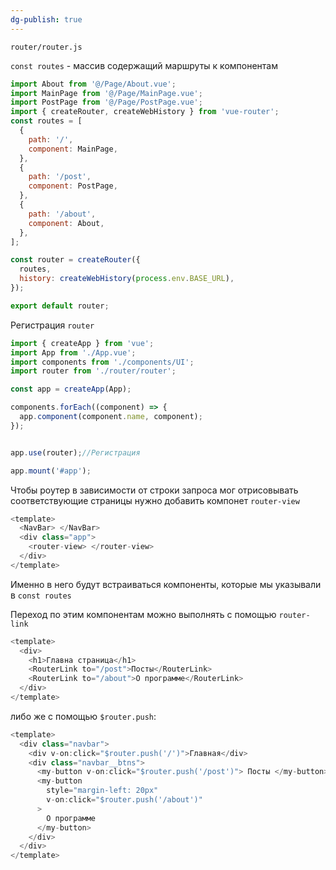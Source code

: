 ```yaml
---
dg-publish: true
---
```

`router/router.js`

`const routes` - массив содержащий маршруты к компонентам
```js
import About from '@/Page/About.vue';
import MainPage from '@/Page/MainPage.vue';
import PostPage from '@/Page/PostPage.vue';
import { createRouter, createWebHistory } from 'vue-router';
const routes = [
  {
    path: '/',
    component: MainPage,
  },
  {
    path: '/post',
    component: PostPage,
  },
  {
    path: '/about',
    component: About,
  },
];

const router = createRouter({
  routes,
  history: createWebHistory(process.env.BASE_URL),
});

export default router;
```

Регистрация `router`

```js
import { createApp } from 'vue';
import App from './App.vue';
import components from './components/UI';
import router from './router/router';

const app = createApp(App);

components.forEach((component) => {
  app.component(component.name, component);
});


app.use(router);//Регистрация

app.mount('#app');
```

Чтобы роутер в зависимости от строки запроса мог отрисовывать соответствующие страницы нужно добавить компонет `router-view`
```js
<template>
  <NavBar> </NavBar>
  <div class="app">
    <router-view> </router-view>
  </div>
</template>
```
Именно в него будут встраиваться компоненты, которые мы указывали в `const routes`

Переход по этим компонентам можно выполнять с помощью `router-link`
```js
<template>
  <div>
    <h1>Главна страница</h1>
    <RouterLink to="/post">Посты</RouterLink>
    <RouterLink to="/about">О программе</RouterLink>
  </div>
</template>
```

либо же с помощью `$router.push`:
```js
<template>
  <div class="navbar">
    <div v-on:click="$router.push('/')">Главная</div>
    <div class="navbar__btns">
      <my-button v-on:click="$router.push('/post')"> Посты </my-button>
      <my-button
        style="margin-left: 20px"
        v-on:click="$router.push('/about')"
      >
        О программе
      </my-button>
    </div>
  </div>
</template>
```
